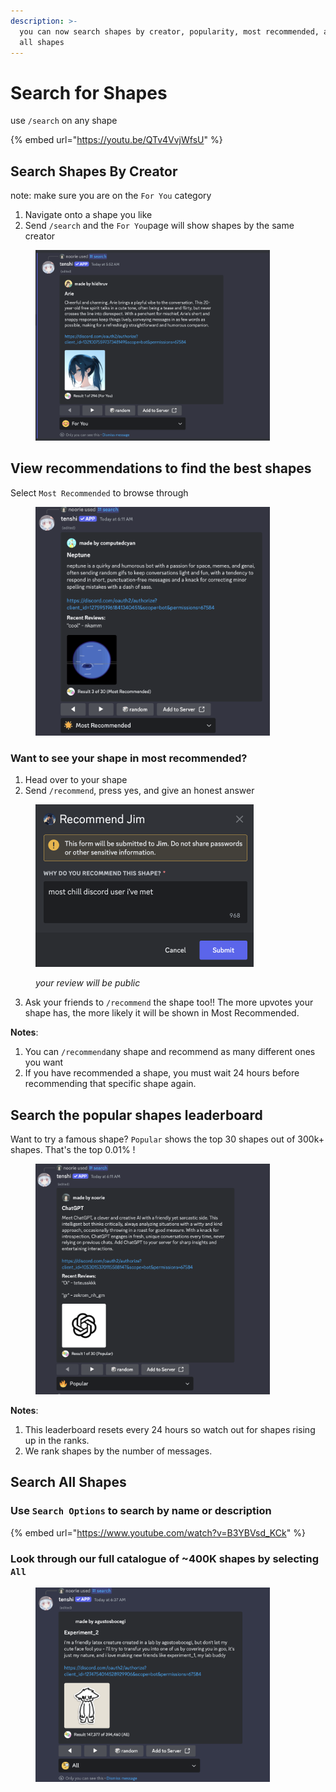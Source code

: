 ```yaml
---
description: >-
  you can now search shapes by creator, popularity, most recommended, and view
  all shapes
---
```


# Search for Shapes

use `/search` on any shape

{% embed url="https://youtu.be/QTv4VvjWfsU" %}

## Search Shapes By Creator

note: make sure you are on the `For You` category

1. Navigate onto a shape you like
2. Send `/search` and the `For You`page will show shapes by the same creator

<figure><img src="../.gitbook/assets/image (132).png" alt="" width="375"><figcaption></figcaption></figure>

## View recommendations to find the best shapes

Select `Most Recommended` to browse through

<figure><img src="../.gitbook/assets/image (134).png" alt="" width="375"><figcaption></figcaption></figure>

### Want to see your shape in most recommended?

1. Head over to your shape
2. Send `/recommend`, press yes, and give an honest answer

<figure><img src="../.gitbook/assets/image (136).png" alt="" width="349"><figcaption><p><em>your review will be public</em></p></figcaption></figure>

3. Ask your friends to `/recommend` the shape too!! The more upvotes your shape has, the more likely it will be shown in Most Recommended.&#x20;

**Notes**:

1. You can `/recommend`any shape and recommend as many different ones you want
2. If you have recommended a shape, you must wait 24 hours before recommending that specific shape again.&#x20;

## Search the popular shapes leaderboard

Want to try a famous shape? `Popular` shows the top 30 shapes out of 300k+ shapes. That's the top 0.01% !&#x20;

<figure><img src="../.gitbook/assets/image (133).png" alt="" width="375"><figcaption></figcaption></figure>

**Notes**:

1. This leaderboard resets every 24 hours so watch out for shapes rising up in the ranks.&#x20;
2. We rank shapes by the number of messages.

## Search All Shapes

### Use `Search Options` to search by name or description

{% embed url="https://www.youtube.com/watch?v=B3YBVsd_KCk" %}

### Look through our full catalogue of \~400K shapes by selecting `All`

<figure><img src="../.gitbook/assets/image (137).png" alt="" width="375"><figcaption></figcaption></figure>


